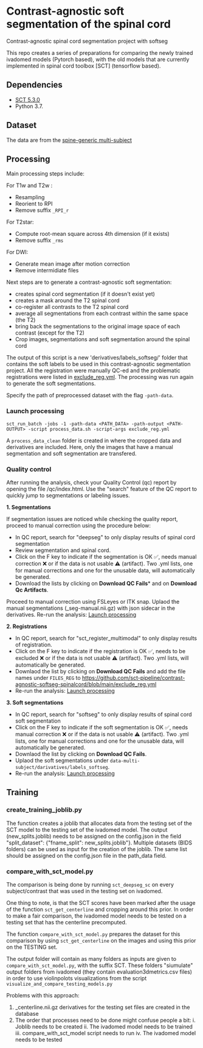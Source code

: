 # Contrast-agnostic soft segmentation of the spinal cord
Contrast-agnostic spinal cord segmentation project with softseg

This repo creates a series of preparations for comparing the newly trained ivadomed models (Pytorch based), with the old models that are currently implemented in spinal cord toolbox [SCT] (tensorflow based).

## Dependencies

- [SCT 5.3.0](https://github.com/neuropoly/spinalcordtoolbox/releases/tag/5.3.0)
- Python 3.7.

## Dataset
The data are from the [spine-generic multi-subject](https://github.com/spine-generic/data-multi-subject/)

## Processing
Main processing steps include:

For T1w and T2w :
* Resampling
* Reorient to RPI
* Remove suffix `_RPI_r`

For T2star:
* Compute root-mean square across 4th dimension (if it exists)
* Remove suffix `_rms`

For DWI:
* Generate mean image after motion correction
* Remove intermidiate files

Next steps are to generate a contrast-agnostic soft segmentation: 
- creates spinal cord segmentation (if it doesn't exist yet)
- creates a mask around the T2 spinal cord
- co-register all contrasts to the T2 spinal cord 
- average all segmentations from each contrast within the same space (the T2)
- bring back the segmentations to the original image space of each contrast (except for the T2)
- Crop images, segmentations and soft segmentation around the spinal cord

The output of this script is a new 'derivatives/labels_softseg/' folder that contains the soft labels to be used in this contrast-agnostic segmentation project. All the registration were manually QC-ed and the problematic registrations were listed in [exclude_reg.yml](https://github.com/sct-pipeline/contrast-agnostic-softseg-spinalcord/blob/main/exclude_reg.yml). The processing was run again to generate the soft segmentations. 

Specify the path of preprocessed dataset with the flag `-path-data`. 

### Launch processing

```
sct_run_batch -jobs -1 -path-data <PATH_DATA> -path-output <PATH-OUTPUT> -script process_data.sh -script-args exclude_reg.yml
```

A `process_data_clean` folder is created in <PATH-OUTPUT> where the cropped data and derivatives are included. Here, only the images that have a manual segmentation and soft segmentation are transfered.

### Quality control

After running the analysis, check your Quality Control (qc) report by opening the file <PATH-OUTPUT>/qc/index.html. Use the "search" feature of the QC report to quickly jump to segmentations or labeling issues.

**1. Segmentations**

If segmentation issues are noticed while checking the quality report, proceed to manual correction using the procedure below:

* In QC report, search for "deepseg" to only display results of spinal cord segmentation
* Review segmentation and spinal cord.
* Click on the F key to indicate if the segmentation is OK ✅, needs manual correction ❌ or if the data is not usable ⚠️ (artifact). Two .yml lists, one for manual corrections and one for the unusable data, will automatically be generated.
* Download the lists by clicking on **Download QC Fails*** and on **Download Qc Artifacts**.

Proceed to manual correction using FSLeyes or ITK snap. Uplaod the manual segmentations (_seg-manual.nii.gz) with json sidecar in the derivatives.
Re-run the analysis: [Launch processing](#launch-processing)

**2. Registrations**

* In QC report, search for "sct_register_multimodal" to only display results of registration.
* Click on the F key to indicate if the registration is OK ✅, needs to be excluded ❌ or if the data is not usable ⚠️ (artifact). Two .yml lists, will automatically be generated.
* Downlaod the list by clicking on **Download QC Fails** and add the file names under `FILES_REG` to https://github.com/sct-pipeline/contrast-agnostic-softseg-spinalcord/blob/main/exclude_reg.yml
* Re-run the analysis: [Launch processing](#launch-processing)

**3. Soft segmentations**

* In QC report, search for "softseg" to only display results of spinal cord soft segmentation
* Click on the F key to indicate if the soft segmentation is OK ✅, needs manual correction ❌ or if the data is not usable ⚠️ (artifact). Two .yml lists, one for manual corrections and one for the unusable data, will automatically be generated.
* Downlaod the list by clicking on **Download QC Fails**.
* Uplaod the soft segmentations under `data-multi-subject/darivatives/labels_softseg`.
* Re-run the analysis: [Launch processing](#launch-processing)

## Training

### create_training_joblib.py
The function creates a joblib that allocates data from the testing set of the SCT model to the testing set of the ivadomed model. The output (new_splits.joblib) needs to be assigned on the config.json in the field "split_dataset": {"fname_split": new_splits.joblib"}. 
Multiple datasets (BIDS folders) can be used as input for the creation of the joblib. The same list should be assigned on the config.json file in the path_data field.


### compare_with_sct_model.py
The comparison is being done by running `sct_deepseg_sc` on every subject/contrast that was used in the testing set on ivadomed.

One thing to note, is that the SCT scores have been marked after the usage of the function `sct_get_centerline` and cropping around this prior.
In order to make a fair comparison, the ivadomed model needs to be tested on a testing set that has the centerline precomputed.

The function `compare_with_sct_model.py` prepares the dataset for this comparison by using `sct_get_centerline` on the images and using this prior on the TESTING set.

The output folder will contain as many folders as inputs are given to `compare_with_sct_model.py`, with the suffix SCT. These folders "siumulate" output folders from ivadomed (they contain  evaluation3dmetrics.csv files) in order to use violinpolots visualizations from the script `visualize_and_compare_testing_models.py`



Problems with this approach: 
1. _centerline.nii.gz derivatives for the testing set files are created in the database
2. The order that processes need to be done might confuse people a bit:
    i. Joblib needs to be created
    ii. The ivadomed model needs to be trained
    iii. compare_with_sct_model script needs to run
    iv. The ivadomed model needs to be tested 
